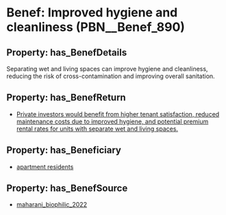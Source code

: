 # Benef: __Improved hygiene and cleanliness__ (PBN__Benef_890)

## Property: has_BenefDetails

Separating wet and living spaces can improve hygiene and cleanliness, reducing the risk of cross-contamination and improving overall sanitation.

## Property: has_BenefReturn

* [Private investors would benefit from higher tenant satisfaction, reduced maintenance costs due to improved hygiene, and potential premium rental rates for units with separate wet and living spaces.](../BenefReturn/PBN__BenefReturn_971)

## Property: has_Beneficiary

* [apartment residents](../Stakeholder/PBN__Stakeholder_356)

## Property: has_BenefSource

* [maharani_biophilic_2022](../Article/PBN__Article_179)

